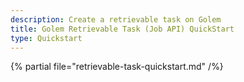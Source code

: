 ```yaml
---
description: Create a retrievable task on Golem
title: Golem Retrievable Task (Job API) QuickStart
type: Quickstart
---
```


{% partial file="retrievable-task-quickstart.md" /%}
